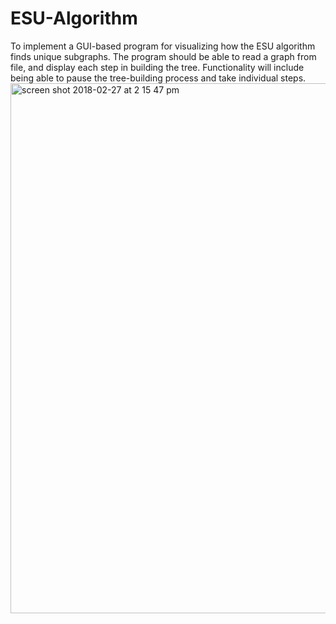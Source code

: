# ESU-Algorithm
To implement a GUI-based program for visualizing how the ESU algorithm finds unique subgraphs. The program should be able to read a graph from file, and display each step in building the tree. Functionality will include being able to pause the tree-building process and take individual steps.
<img width="848" alt="screen shot 2018-02-27 at 2 15 47 pm" src="https://user-images.githubusercontent.com/16858570/36758277-d263c220-1bc8-11e8-8bbc-3e5d40629e94.png">
